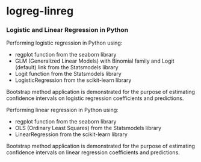 # logreg-linreg
### Logistic and Linear Regression in Python

Performing logistic regression in Python using:
- regplot function from the seaborn library
- GLM (Generalized Linear Models) with Binomial family and Logit (default) link from the Statsmodels library
- Logit function from the Statsmodels library
- LogisticRegression from the scikit-learn library

Bootstrap method application is demonstrated for the purpose of estimating confidence intervals on logistic regression coefficients and predictions.

Performing linear regression in Python using:
- regplot function from the seaborn library
- OLS (Ordinary Least Squares) from the Statsmodels library
- LinearRegression from the scikit-learn library

Bootstrap method application is demonstrated for the purpose of estimating confidence intervals on linear regression coefficients and predictions.

